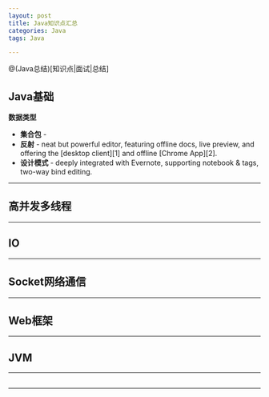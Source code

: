 ```yaml
---
layout: post
title: Java知识点汇总
categories: Java
tags: Java

---
```

@(Java总结)[知识点|面试|总结]
## Java基础


**数据类型** 

- **集合包** - 
- **反射** -  neat but powerful editor, featuring offline docs, live preview, and offering the [desktop client][1] and offline [Chrome App][2].
- **设计模式** - deeply integrated with Evernote, supporting notebook & tags, two-way bind editing.   

----------


## 高并发多线程

----------
## IO
----------
## Socket网络通信
----------
## Web框架
----------
## JVM
----------
## 
----------
